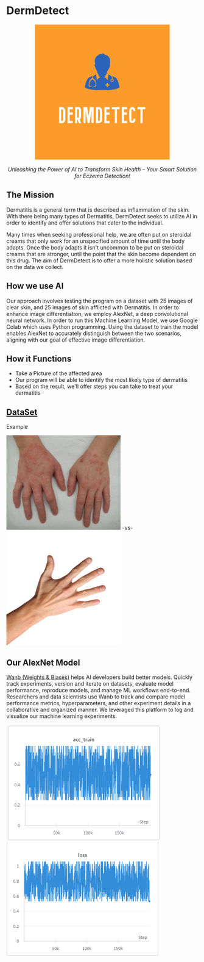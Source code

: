 # **DermDetect**

<div align="center">
  <img src="DermDetectLogo.png" alt="Logo">
  
  *Unleashing the Power of AI to Transform Skin Health – Your Smart Solution for Eczema Detection!*
</div>

## **The Mission**
Dermatitis is a general term that is described as inflammation of the skin. With there being many types of Dermatitis, DermDetect seeks to utilize AI in order to identify and offer solutions that cater to the individual.

Many times when seeking professional help, we are often put on steroidal creams that only work for an unspecified amount of time until the body adapts. Once the body adapts it isn't uncommon to be put on steroidal creams that are stronger, until the point that the skin become dependent on this drug. The aim of DermDetect is to offer a more holistic solution based on the data we collect.


## **How we use AI**
Our approach involves testing the program on a dataset with 25 images of clear skin, and 25 images of skin afflicted with Dermatitis. In order to enhance image differentiation, we employ AlexNet, a deep convolutional neural network. In order to run this Machine Learning Model, we use Google Colab which uses Python programming. Using the dataset to train the model enables AlexNet to accurately distinguish between the two scenarios, aligning with our goal of effective image differentiation.


## **How it Functions**
+ Take a Picture of the affected area
+ Our program will be able to identify the most likely type of dermatitis
+ Based on the result, we'll offer steps you can take to treat your dermatitis


## **[DataSet](https://docs.google.com/presentation/d/1de_ewFR2glJJFp4gsO9khWyvU8vNgPfl83DX63S9vN8/edit#slide=id.p)**
Example

<img src="Dermatitis2015.jpg" alt="Logo" width="300"/>    -vs-   <img src="stockhand.jpg" alt="Logo" width="300"/>



## **Our AlexNet Model**
[Wanb (Weights & Biases)](https://wandb.ai/site) helps AI developers build better models. Quickly track experiments, version and iterate on datasets, evaluate model performance, reproduce models, and manage ML workflows end-to-end. Researchers and data scientists use Wanb to track and compare model performance metrics, hyperparameters, and other experiment details in a collaborative and organized manner. We leveraged this platform to log and visualize our machine learning experiments. 

![acc_train](acc_train.png)
![loss](loss.png)



